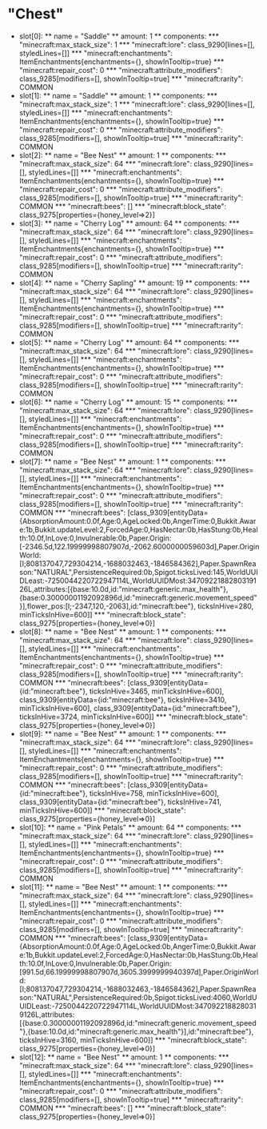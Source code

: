 # "Chest"
* slot[0]:
** name = "Saddle"
** amount: 1
** components:
*** "minecraft:max_stack_size": 1
*** "minecraft:lore": class_9290[lines=[], styledLines=[]]
*** "minecraft:enchantments": ItemEnchantments{enchantments={}, showInTooltip=true}
*** "minecraft:repair_cost": 0
*** "minecraft:attribute_modifiers": class_9285[modifiers=[], showInTooltip=true]
*** "minecraft:rarity": COMMON
* slot[1]:
** name = "Saddle"
** amount: 1
** components:
*** "minecraft:max_stack_size": 1
*** "minecraft:lore": class_9290[lines=[], styledLines=[]]
*** "minecraft:enchantments": ItemEnchantments{enchantments={}, showInTooltip=true}
*** "minecraft:repair_cost": 0
*** "minecraft:attribute_modifiers": class_9285[modifiers=[], showInTooltip=true]
*** "minecraft:rarity": COMMON
* slot[2]:
** name = "Bee Nest"
** amount: 1
** components:
*** "minecraft:max_stack_size": 64
*** "minecraft:lore": class_9290[lines=[], styledLines=[]]
*** "minecraft:enchantments": ItemEnchantments{enchantments={}, showInTooltip=true}
*** "minecraft:repair_cost": 0
*** "minecraft:attribute_modifiers": class_9285[modifiers=[], showInTooltip=true]
*** "minecraft:rarity": COMMON
*** "minecraft:bees": []
*** "minecraft:block_state": class_9275[properties={honey_level=>2}]
* slot[3]:
** name = "Cherry Log"
** amount: 64
** components:
*** "minecraft:max_stack_size": 64
*** "minecraft:lore": class_9290[lines=[], styledLines=[]]
*** "minecraft:enchantments": ItemEnchantments{enchantments={}, showInTooltip=true}
*** "minecraft:repair_cost": 0
*** "minecraft:attribute_modifiers": class_9285[modifiers=[], showInTooltip=true]
*** "minecraft:rarity": COMMON
* slot[4]:
** name = "Cherry Sapling"
** amount: 19
** components:
*** "minecraft:max_stack_size": 64
*** "minecraft:lore": class_9290[lines=[], styledLines=[]]
*** "minecraft:enchantments": ItemEnchantments{enchantments={}, showInTooltip=true}
*** "minecraft:repair_cost": 0
*** "minecraft:attribute_modifiers": class_9285[modifiers=[], showInTooltip=true]
*** "minecraft:rarity": COMMON
* slot[5]:
** name = "Cherry Log"
** amount: 64
** components:
*** "minecraft:max_stack_size": 64
*** "minecraft:lore": class_9290[lines=[], styledLines=[]]
*** "minecraft:enchantments": ItemEnchantments{enchantments={}, showInTooltip=true}
*** "minecraft:repair_cost": 0
*** "minecraft:attribute_modifiers": class_9285[modifiers=[], showInTooltip=true]
*** "minecraft:rarity": COMMON
* slot[6]:
** name = "Cherry Log"
** amount: 15
** components:
*** "minecraft:max_stack_size": 64
*** "minecraft:lore": class_9290[lines=[], styledLines=[]]
*** "minecraft:enchantments": ItemEnchantments{enchantments={}, showInTooltip=true}
*** "minecraft:repair_cost": 0
*** "minecraft:attribute_modifiers": class_9285[modifiers=[], showInTooltip=true]
*** "minecraft:rarity": COMMON
* slot[7]:
** name = "Bee Nest"
** amount: 1
** components:
*** "minecraft:max_stack_size": 64
*** "minecraft:lore": class_9290[lines=[], styledLines=[]]
*** "minecraft:enchantments": ItemEnchantments{enchantments={}, showInTooltip=true}
*** "minecraft:repair_cost": 0
*** "minecraft:attribute_modifiers": class_9285[modifiers=[], showInTooltip=true]
*** "minecraft:rarity": COMMON
*** "minecraft:bees": [class_9309[entityData={AbsorptionAmount:0.0f,Age:0,AgeLocked:0b,AngerTime:0,Bukkit.Aware:1b,Bukkit.updateLevel:2,ForcedAge:0,HasNectar:0b,HasStung:0b,Health:10.0f,InLove:0,Invulnerable:0b,Paper.Origin:[-2346.5d,122.19999998807907d,-2062.6000000059603d],Paper.OriginWorld:[I;808137047,729304214,-1688032463,-1846584362],Paper.SpawnReason:"NATURAL",PersistenceRequired:0b,Spigot.ticksLived:145,WorldUUIDLeast:-7250044220722947114L,WorldUUIDMost:3470922188280319126L,attributes:[{base:10.0d,id:"minecraft:generic.max_health"},{base:0.30000001192092896d,id:"minecraft:generic.movement_speed"}],flower_pos:[I;-2347,120,-2063],id:"minecraft:bee"}, ticksInHive=280, minTicksInHive=600]]
*** "minecraft:block_state": class_9275[properties={honey_level=>0}]
* slot[8]:
** name = "Bee Nest"
** amount: 1
** components:
*** "minecraft:max_stack_size": 64
*** "minecraft:lore": class_9290[lines=[], styledLines=[]]
*** "minecraft:enchantments": ItemEnchantments{enchantments={}, showInTooltip=true}
*** "minecraft:repair_cost": 0
*** "minecraft:attribute_modifiers": class_9285[modifiers=[], showInTooltip=true]
*** "minecraft:rarity": COMMON
*** "minecraft:bees": [class_9309[entityData={id:"minecraft:bee"}, ticksInHive=3465, minTicksInHive=600], class_9309[entityData={id:"minecraft:bee"}, ticksInHive=3410, minTicksInHive=600], class_9309[entityData={id:"minecraft:bee"}, ticksInHive=3724, minTicksInHive=600]]
*** "minecraft:block_state": class_9275[properties={honey_level=>0}]
* slot[9]:
** name = "Bee Nest"
** amount: 1
** components:
*** "minecraft:max_stack_size": 64
*** "minecraft:lore": class_9290[lines=[], styledLines=[]]
*** "minecraft:enchantments": ItemEnchantments{enchantments={}, showInTooltip=true}
*** "minecraft:repair_cost": 0
*** "minecraft:attribute_modifiers": class_9285[modifiers=[], showInTooltip=true]
*** "minecraft:rarity": COMMON
*** "minecraft:bees": [class_9309[entityData={id:"minecraft:bee"}, ticksInHive=758, minTicksInHive=600], class_9309[entityData={id:"minecraft:bee"}, ticksInHive=741, minTicksInHive=600]]
*** "minecraft:block_state": class_9275[properties={honey_level=>0}]
* slot[10]:
** name = "Pink Petals"
** amount: 64
** components:
*** "minecraft:max_stack_size": 64
*** "minecraft:lore": class_9290[lines=[], styledLines=[]]
*** "minecraft:enchantments": ItemEnchantments{enchantments={}, showInTooltip=true}
*** "minecraft:repair_cost": 0
*** "minecraft:attribute_modifiers": class_9285[modifiers=[], showInTooltip=true]
*** "minecraft:rarity": COMMON
* slot[11]:
** name = "Bee Nest"
** amount: 1
** components:
*** "minecraft:max_stack_size": 64
*** "minecraft:lore": class_9290[lines=[], styledLines=[]]
*** "minecraft:enchantments": ItemEnchantments{enchantments={}, showInTooltip=true}
*** "minecraft:repair_cost": 0
*** "minecraft:attribute_modifiers": class_9285[modifiers=[], showInTooltip=true]
*** "minecraft:rarity": COMMON
*** "minecraft:bees": [class_9309[entityData={AbsorptionAmount:0.0f,Age:0,AgeLocked:0b,AngerTime:0,Bukkit.Aware:1b,Bukkit.updateLevel:2,ForcedAge:0,HasNectar:0b,HasStung:0b,Health:10.0f,InLove:0,Invulnerable:0b,Paper.Origin:[991.5d,66.19999998807907d,3605.3999999940397d],Paper.OriginWorld:[I;808137047,729304214,-1688032463,-1846584362],Paper.SpawnReason:"NATURAL",PersistenceRequired:0b,Spigot.ticksLived:4060,WorldUUIDLeast:-7250044220722947114L,WorldUUIDMost:3470922188280319126L,attributes:[{base:0.30000001192092896d,id:"minecraft:generic.movement_speed"},{base:10.0d,id:"minecraft:generic.max_health"}],id:"minecraft:bee"}, ticksInHive=3160, minTicksInHive=600]]
*** "minecraft:block_state": class_9275[properties={honey_level=>0}]
* slot[12]:
** name = "Bee Nest"
** amount: 1
** components:
*** "minecraft:max_stack_size": 64
*** "minecraft:lore": class_9290[lines=[], styledLines=[]]
*** "minecraft:enchantments": ItemEnchantments{enchantments={}, showInTooltip=true}
*** "minecraft:repair_cost": 0
*** "minecraft:attribute_modifiers": class_9285[modifiers=[], showInTooltip=true]
*** "minecraft:rarity": COMMON
*** "minecraft:bees": []
*** "minecraft:block_state": class_9275[properties={honey_level=>0}]
